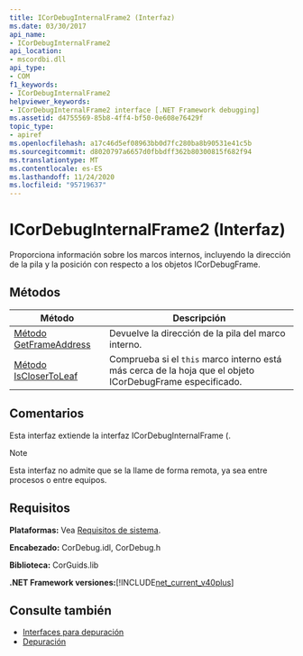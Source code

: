 ```yaml
---
title: ICorDebugInternalFrame2 (Interfaz)
ms.date: 03/30/2017
api_name:
- ICorDebugInternalFrame2
api_location:
- mscordbi.dll
api_type:
- COM
f1_keywords:
- ICorDebugInternalFrame2
helpviewer_keywords:
- ICorDebugInternalFrame2 interface [.NET Framework debugging]
ms.assetid: d4755569-85b8-4ff4-bf50-0e608e76429f
topic_type:
- apiref
ms.openlocfilehash: a17c46d5ef08963bb0d7fc280ba8b90531e41c5b
ms.sourcegitcommit: d8020797a6657d0fbbdff362b80300815f682f94
ms.translationtype: MT
ms.contentlocale: es-ES
ms.lasthandoff: 11/24/2020
ms.locfileid: "95719637"
---
```

# <a name="icordebuginternalframe2-interface"></a>ICorDebugInternalFrame2 (Interfaz)

Proporciona información sobre los marcos internos, incluyendo la dirección de la pila y la posición con respecto a los objetos ICorDebugFrame.  
  
## <a name="methods"></a>Métodos  
  
|Método|Descripción|  
|------------|-----------------|  
|[Método GetFrameAddress](icordebuginternalframe2-getframeaddress-method.md)|Devuelve la dirección de la pila del marco interno.|  
|[Método IsCloserToLeaf](icordebuginternalframe2-isclosertoleaf-method.md)|Comprueba si el `this` marco interno está más cerca de la hoja que el objeto ICorDebugFrame especificado.|  
  
## <a name="remarks"></a>Comentarios  

 Esta interfaz extiende la interfaz ICorDebugInternalFrame (.  
  
> [!NOTE]
> Esta interfaz no admite que se la llame de forma remota, ya sea entre procesos o entre equipos.  
  
## <a name="requirements"></a>Requisitos  

 **Plataformas:** Vea [Requisitos de sistema](../../get-started/system-requirements.md).  
  
 **Encabezado:** CorDebug.idl, CorDebug.h  
  
 **Biblioteca:** CorGuids.lib  
  
 **.NET Framework versiones:**[!INCLUDE[net_current_v40plus](../../../../includes/net-current-v40plus-md.md)]  
  
## <a name="see-also"></a>Consulte también

- [Interfaces para depuración](debugging-interfaces.md)
- [Depuración](index.md)
